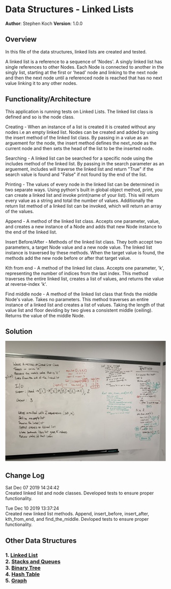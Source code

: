 # Data Structures - Linked Lists

**Author**: Stephen Koch
**Version**: 1.0.0

## Overview
In this file of the data structures, linked lists are created and tested.

A linked list is a reference to a sequence of 'Nodes'. A singly linked list has single references to other Nodes. Each Node is connected to another in the singly list, starting at the first or 'head' node and linking to the next node and then the next node until a referenced node is reached that has no next value linking it to any other nodes.

## Functionality/Architecture
This application is running tests on Linked Lists. The linked list class is defined and so is the node class.

Creating - When an instance of a list is created it is created without any nodes i.e an empty linked list. Nodes can be created and added by using the insert method of the linked list class. By passing in a value as an arguement for the node, the insert method defines the next_node as the current node and then sets the head of the list to be the inserted node.

Searching - A linked list can be searched for a specific node using the includes method of the linked list. By passing in the search parameter as an arguement, includes will traverse the linked list and return "True" if the search value is found and "False" if not found by the end of the list.

Printing - The values of every node in the linked list can be determined in two separate ways. Using python's built in global object method, print, you can create a linked list and invoke print(name of your list). This will return every value as a string and total the number of values. Additionally the return list method of a linked list can be invoked, which will return an array of the values.

Append - A method of the linked list class. Accepts one parameter, value, and creates a new instance of a Node and adds that new Node instance to the end of the linked list.

Insert Before/After - Methods of the linked list class. They both accept two parameters, a target Node value and a new node value. The linked list instance is traversed by these methods. When the target value is found, the methods add the new node before or after that target value.

Kth from end - A method of the linked list class. Accepts one parameter, 'k', representing the number of indices from the last index. This method traverses the entire linked list, creates a list of values, and returns the value at reverse-index 'k'.

Find middle node - A method of the linked list class that finds the middle Node's value. Takes no parameters. This method traverses an entire instance of a linked list and creates a list of values. Taking the length of that value list and floor deviding by two gives a consistent middle (ceiling). Returns the value of the middle Node.

## Solution
![Class 07](../../assets/kth_value.jpeg)

## Change Log
Sat Dec 07 2019 14:24:42<br>Created linked list and node classes. Developed tests to ensure proper functionality.

Tue Dec 10 2019 13:37:24<br>Created new linked list methods. Append, insert_before, insert_after, kth_from_end, and find_the_middle. Devloped tests to ensure proper functionality.

## Other Data Structures
### 1. [Linked List](https://github.com/kochsj/python-data-structures-and-algorithms/tree/master/Data-Structures/linked_list)<br>2. [Stacks and Queues](https://github.com/kochsj/python-data-structures-and-algorithms/tree/stack-and-queue/Data-Structures/stacks_and_queues)<br>3. [Binary Tree](https://github.com/kochsj/python-data-structures-and-algorithms/tree/master/Data-Structures/tree)<br>4. [Hash Table](https://github.com/kochsj/python-data-structures-and-algorithms/tree/master/Data-Structures/hashtable)<br>5. [Graph](https://github.com/kochsj/python-data-structures-and-algorithms/tree/master/Data-Structures/graphs/breadth_first)
